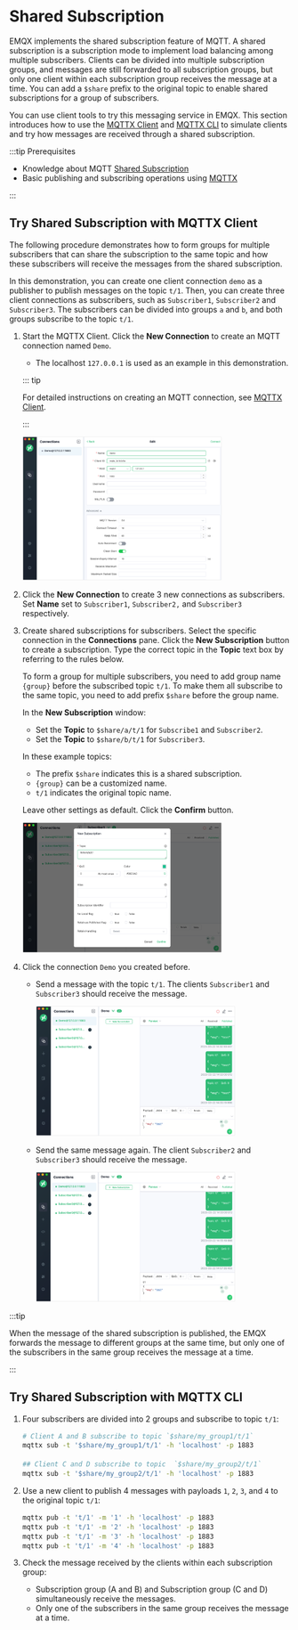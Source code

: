 # Shared Subscription

EMQX implements the shared subscription feature of MQTT. A shared subscription is a subscription mode to implement load balancing among multiple subscribers. Clients can be divided into multiple subscription groups, and messages are still forwarded to all subscription groups, but only one client within each subscription group receives the message at a time. You can add a `$share` prefix to the original topic to enable shared subscriptions for a group of subscribers.

You can use client tools to try this messaging service in EMQX. This section introduces how to use the [MQTTX Client](https://mqttx.app/) and [MQTTX CLI](https://mqttx.app/cli) to simulate clients and try how messages are received through a shared subscription.

:::tip Prerequisites

- Knowledge about MQTT [Shared Subscription](./mqtt-concepts.md#shared-subscription)
- Basic publishing and subscribing operations using [MQTTX](./publish-and-subscribe.md) 

:::

## Try Shared Subscription with MQTTX Client

The following procedure demonstrates how to form groups for multiple subscribers that can share the subscription to the same topic and how these subscribers will receive the messages from the shared subscription.

In this demonstration, you can create one client connection `demo` as a publisher to publish messages on the topic `t/1`. Then, you can create three client connections as subscribers, such as `Subscriber1`, `Subscriber2` and `Subscriber3`.  The subscribers can be divided into groups `a` and `b`, and both groups subscribe to the topic `t/1`. 

1. Start the MQTTX Client. Click the **New Connection** to create an MQTT connection named `Demo`.

   - The localhost `127.0.0.1` is used as an example in this demonstration.

   ::: tip 

   For detailed instructions on creating an MQTT connection, see [MQTTX Client](./publish-and-subscribe.md).

   :::

   <img src="./assets/Configure-new-connection-general.png" alt="Configure-new-connection-general" style="zoom:35%;" />

2. Click the **New Connection** to create 3 new connections as subscribers. Set **Name** set to `Subscriber1`, `Subscriber2,` and `Subscriber3` respectively. 

3. Create shared subscriptions for subscribers. Select the specific connection in the **Connections** pane. Click the **New Subscription** button to create a subscription. Type the correct topic in the **Topic** text box by referring to the rules below.

   To form a group for multiple subscribers, you need to add group name `{group}` before the subscribed topic `t/1`. To make them all subscribe to the same topic, you need to add prefix `$share` before the group name. 

   In the **New Subscription** window:

   - Set the **Topic** to `$share/a/t/1` for `Subscribe1` and `Subscriber2`.
   - Set the **Topic** to `$share/b/t/1` for `Subscriber3`.

   In these example topics: 

   - The prefix `$share` indicates this is a shared subscription.
   - `{group}` can be a customized name.
   - `t/1` indicates the original topic name.

   Leave other settings as default. Click the **Confirm** button.

   <img src="./assets/New-shared-subscription.png" alt="New-shared-subscription" style="zoom:35%;" />

5. Click the connection `Demo` you created before. 

   - Send a message with the topic `t/1`. The clients `Subscriber1` and `Subscriber3` should receive the message. 

     <img src="./assets/Receive-message-shared-subscription1.png" alt="Receive-message-shared-subscription1" style="zoom:35%;" />

   - Send the same message again. The client `Subscriber2` and `Subscriber3` should receive the message.

     <img src="./assets/Receive-message-shared-subscription2.png" alt="Receive-message-shared-subscription2" style="zoom:35%;" />

:::tip

When the message of the shared subscription is published, the EMQX forwards the message to different groups at the same time, but only one of the subscribers in the same group receives the message at a time.

:::

## Try Shared Subscription with MQTTX CLI

1. Four subscribers are divided into 2 groups and subscribe to topic  `t/1`:

   ```bash
   # Client A and B subscribe to topic `$share/my_group1/t/1`
   mqttx sub -t '$share/my_group1/t/1' -h 'localhost' -p 1883
   
   ## Client C and D subscribe to topic  `$share/my_group2/t/1`
   mqttx sub -t '$share/my_group2/t/1' -h 'localhost' -p 1883
   ```

2. Use a new client to publish 4 messages with payloads `1`, `2`, `3`, and `4` to the original topic `t/1`:

   ```bash
   mqttx pub -t 't/1' -m '1' -h 'localhost' -p 1883
   mqttx pub -t 't/1' -m '2' -h 'localhost' -p 1883
   mqttx pub -t 't/1' -m '3' -h 'localhost' -p 1883
   mqttx pub -t 't/1' -m '4' -h 'localhost' -p 1883
   ```

3. Check the message received by the clients within each subscription group:

   - Subscription group (A and B) and Subscription group (C and D) simultaneously receive the messages.
   - Only one of the subscribers in the same group receives the message at a time.
